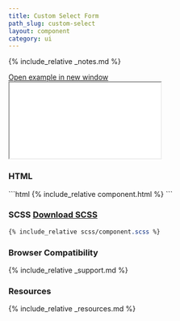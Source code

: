 ```yaml
---
title: Custom Select Form
path_slug: custom-select
layout: component
category: ui
---
```


{% include_relative _notes.md %}

<div class="cf">
	<a href="{{ site.baseurl }}/component/{{ page.path_slug }}/example.html" target="_blank" class="example-link">Open example in new window</a>
</div><!--/.cf-->

<iframe {% if page.iframe_height %}class="h-{{ page.iframe_height }}"{% endif %} src="{{ site.baseurl}}/component/{{ page.path_slug }}/example.html"></iframe>

<h3>HTML</h3>
```html
{% include_relative component.html %}
```
<h3>SCSS <span class="link"><a href="scss/component.scss" target="_blank">Download SCSS</a></span></h3>

```scss
{% include_relative scss/component.scss %}
```

<h3>Browser Compatibility</h3>

{% include_relative _support.md %}

<h3>Resources</h3>

{% include_relative _resources.md %}
